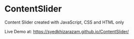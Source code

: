 # ContentSlider
Content Slider created with JavaScript, CSS and HTML only


Live Demo at: https://syedkhizarazam.github.io/ContentSlider/
